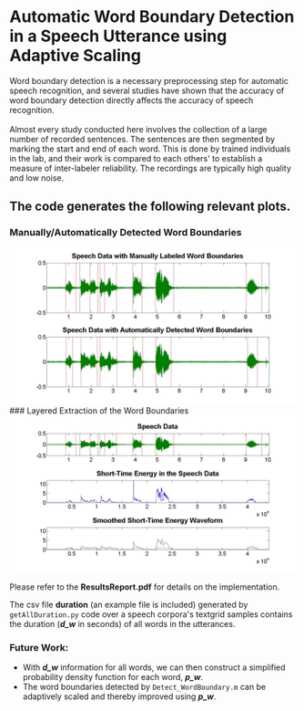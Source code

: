 # Automatic Word Boundary Detection in a Speech Utterance using Adaptive Scaling

Word boundary detection is a necessary preprocessing step for automatic speech recognition, and several studies have shown that the accuracy of word boundary detection directly affects the accuracy of speech recognition.<br><br>
Almost every study conducted here involves the collection of a large number of recorded sentences. The sentences are then segmented by marking the start and end of each word. This is done by trained individuals in the lab, and their work is compared to each others' to establish a measure of inter-labeler reliability. The recordings are typically high quality and low noise.
## The code generates the following relevant plots.
### Manually/Automatically Detected Word Boundaries
<img src="1.jpg" width="600">
### Layered Extraction of the Word Boundaries
<img src="2.jpg" width="600">

Please refer to the **ResultsReport.pdf** for details on the implementation.

The csv file **duration** (an example file is included) generated by `getAllDuration.py` code over a speech corpora's textgrid samples contains the duration (***d_w*** in seconds) of all words in the utterances.

### Future Work:

* With ***d_w*** information for all words, we can then construct a simplified probability density function for each word, ***p_w***. 
* The word boundaries detected by `Detect_WordBoundary.m` can be adaptively scaled and thereby improved using ***p_w***.<br><br>

